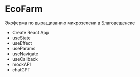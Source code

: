 # EcoFarm

Экоферма по выращиванию микрозелени в Благовещенске

- Create React App
- useState
- useEffect
- useParams
- useNavigate
- useCallback
- mockAPI
- chatGPT